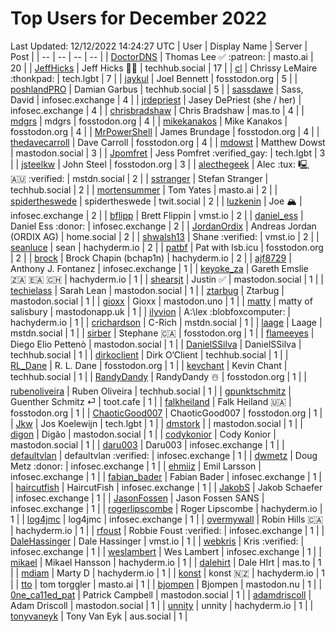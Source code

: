 # Top Users for December 2022
Last Updated: 12/12/2022 14:24:27 UTC
| User | Display Name | Server | Post |
| -- | -- | -- | -- |
| [DoctorDNS](https://masto.ai/@DoctorDNS) | Thomas Lee ✅ :patreon: | masto.ai | 20 |
| [JeffHicks](https://techhub.social/@JeffHicks) | Jeff Hicks 🐶🎼 | techhub.social | 17 |
| [cl](https://tech.lgbt/@cl) | Chrissy LeMaire :thonkpad: | tech.lgbt | 7 |
| [jaykul](https://fosstodon.org/@jaykul) | Joel Bennett | fosstodon.org | 5 |
| [poshlandPRO](https://techhub.social/@poshlandPRO) | Damian Garbus | techhub.social | 5 |
| [sassdawe](https://infosec.exchange/@sassdawe) | Sass, David | infosec.exchange | 4 |
| [jrdepriest](https://infosec.exchange/@jrdepriest) | Jasey DePriest (she / her) | infosec.exchange | 4 |
| [chrisbradshaw](https://mas.to/@chrisbradshaw) | Chris Bradshaw | mas.to | 4 |
| [mdgrs](https://fosstodon.org/@mdgrs) | mdgrs | fosstodon.org | 4 |
| [mikekanakos](https://fosstodon.org/@mikekanakos) | Mike Kanakos | fosstodon.org | 4 |
| [MrPowerShell](https://fosstodon.org/@MrPowerShell) | James Brundage | fosstodon.org | 4 |
| [thedavecarroll](https://fosstodon.org/@thedavecarroll) | Dave Carroll | fosstodon.org | 4 |
| [mdowst](https://mastodon.social/@mdowst) | Matthew Dowst | mastodon.social | 3 |
| [Jpomfret](https://tech.lgbt/@Jpomfret) | Jess Pomfret :verified_gay: | tech.lgbt | 3 |
| [jsteelkw](https://fosstodon.org/@jsteelkw) | John Steel | fosstodon.org | 3 |
| [alecthegeek](https://mstdn.social/@alecthegeek) | Alec :tux: 🖳 🇦🇺 :verified: | mstdn.social | 2 |
| [sstranger](https://techhub.social/@sstranger) | Stefan Stranger | techhub.social | 2 |
| [mortensummer](https://masto.ai/@mortensummer) | Tom Yates | masto.ai | 2 |
| [spidertheswede](https://twit.social/@spidertheswede) | spidertheswede | twit.social | 2 |
| [luzkenin](https://infosec.exchange/@luzkenin) | Joe 🏔️ | infosec.exchange | 2 |
| [bflipp](https://vmst.io/@bflipp) | Brett Flippin | vmst.io | 2 |
| [daniel_ess](https://infosec.exchange/@daniel_ess) | Daniel Ess :donor: | infosec.exchange | 2 |
| [JordanOrdix](https://home.social/@JordanOrdix) | Andreas Jordan (ORDIX AG) | home.social | 2 |
| [shwalsh13](https://vmst.io/@shwalsh13) | Shane :verified: | vmst.io | 2 |
| [seanluce](https://hachyderm.io/@seanluce) | sean | hachyderm.io | 2 |
| [patbf](https://fosstodon.org/@patbf) | Pat with lsb.icu | fosstodon.org | 2 |
| [brock](https://hachyderm.io/@brock) | Brock Chapin (bchap1n) | hachyderm.io | 2 |
| [ajf8729](https://infosec.exchange/@ajf8729) | Anthony J. Fontanez | infosec.exchange | 1 |
| [keyoke_za](https://hachyderm.io/@keyoke_za) | Gareth Emslie 🇿🇦 🇪🇦 🇨🇭 | hachyderm.io | 1 |
| [shearsjt](https://mastodon.social/@shearsjt) | Justin ✅ | mastodon.social | 1 |
| [techielass](https://mastodon.social/@techielass) | Sarah Lean | mastodon.social | 1 |
| [ztarbug](https://mastodon.social/@ztarbug) | Ztarbug | mastodon.social | 1 |
| [gioxx](https://mastodon.uno/@gioxx) | Gioxx | mastodon.uno | 1 |
| [matty](https://mastodonapp.uk/@matty) | matty of salisbury | mastodonapp.uk | 1 |
| [ilyvion](https://hachyderm.io/@ilyvion) | A:\lex :blobfoxcomputer: | hachyderm.io | 1 |
| [crichardson](https://mstdn.social/@crichardson) | C-Rich | mstdn.social | 1 |
| [laage](https://mstdn.social/@laage) | Laage | mstdn.social | 1 |
| [sirber](https://fosstodon.org/@sirber) | Stephane 🇨🇦 | fosstodon.org | 1 |
| [flameeyes](https://mastodon.social/@flameeyes) | Diego Elio Pettenò | mastodon.social | 1 |
| [DanielSSilva](https://techhub.social/@DanielSSilva) | DanielSSilva | techhub.social | 1 |
| [dirkoclient](https://techhub.social/@dirkoclient) | Dirk O‘Client | techhub.social | 1 |
| [RL_Dane](https://fosstodon.org/@RL_Dane) | R. L. Dane | fosstodon.org | 1 |
| [kevchant](https://techhub.social/@kevchant) | Kevin Chant | techhub.social | 1 |
| [RandyDandy](https://fosstodon.org/@RandyDandy) | RandyDandy ☃️ | fosstodon.org | 1 |
| [rubenoliveira](https://techhub.social/@rubenoliveira) | Ruben Oliveira | techhub.social | 1 |
| [gpunktschmitz](https://toot.cafe/@gpunktschmitz) | Guenther Schmitz ⏎ | toot.cafe | 1 |
| [falkheiland](https://fosstodon.org/@falkheiland) | Falk Heiland 🇺🇦 | fosstodon.org | 1 |
| [ChaoticGood007](https://fosstodon.org/@ChaoticGood007) | ChaoticGood007 | fosstodon.org | 1 |
| [Jkw](https://tech.lgbt/@Jkw) | Jos Koelewijn | tech.lgbt | 1 |
| [dmstork](https://mastodon.social/@dmstork) |  | mastodon.social | 1 |
| [digon](https://mastodon.social/@digon) | Digão | mastodon.social | 1 |
| [codykonior](https://mastodon.social/@codykonior) | Cody Konior | mastodon.social | 1 |
| [daru003](https://infosec.exchange/@daru003) | Daru003 | infosec.exchange | 1 |
| [defaultvlan](https://infosec.exchange/@defaultvlan) | defaultvlan :verified: | infosec.exchange | 1 |
| [dwmetz](https://infosec.exchange/@dwmetz) | Doug Metz :donor: | infosec.exchange | 1 |
| [ehmiiz](https://infosec.exchange/@ehmiiz) | Emil Larsson | infosec.exchange | 1 |
| [fabian_bader](https://infosec.exchange/@fabian_bader) | Fabian Bader | infosec.exchange | 1 |
| [haircutfish](https://infosec.exchange/@haircutfish) | HaircutFish | infosec.exchange | 1 |
| [JakobS](https://infosec.exchange/@JakobS) | Jakob Schaefer | infosec.exchange | 1 |
| [JasonFossen](https://infosec.exchange/@JasonFossen) | Jason Fossen SANS | infosec.exchange | 1 |
| [rogerlipscombe](https://hachyderm.io/@rogerlipscombe) | Roger Lipscombe | hachyderm.io | 1 |
| [log4jmc](https://infosec.exchange/@log4jmc) | log4jmc | infosec.exchange | 1 |
| [overmywall](https://hachyderm.io/@overmywall) | Robin Hills 🇨🇦 | hachyderm.io | 1 |
| [rfoust](https://infosec.exchange/@rfoust) | Robbie Foust :verified: | infosec.exchange | 1 |
| [DaleHassinger](https://vmst.io/@DaleHassinger) | Dale Hassinger | vmst.io | 1 |
| [webkris](https://infosec.exchange/@webkris) | Kris :verified: | infosec.exchange | 1 |
| [weslambert](https://infosec.exchange/@weslambert) | Wes Lambert | infosec.exchange | 1 |
| [mikael](https://hachyderm.io/@mikael) | Mikael Hansson | hachyderm.io | 1 |
| [dalehirt](https://mas.to/@dalehirt) | Dale HIrt | mas.to | 1 |
| [mdiam](https://hachyderm.io/@mdiam) | Marty D | hachyderm.io | 1 |
| [konst](https://hachyderm.io/@konst) | konst 🇳🇿 | hachyderm.io | 1 |
| [tto](https://masto.ai/@tto) | tom torggler | masto.ai | 1 |
| [bjompen](https://mastodon.nu/@bjompen) | Bjompen | mastodon.nu | 1 |
| [0ne_ca11ed_pat](https://mastodon.social/@0ne_ca11ed_pat) | Patrick Campbell | mastodon.social | 1 |
| [adamdriscoll](https://mastodon.social/@adamdriscoll) | Adam Driscoll | mastodon.social | 1 |
| [unnity](https://hachyderm.io/@unnity) | unnity | hachyderm.io | 1 |
| [tonyvaneyk](https://aus.social/@tonyvaneyk) | Tony Van Eyk | aus.social | 1 |
